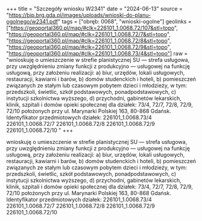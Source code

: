 +++
title = "Szczegóły wniosku W2341"
date = "2024-06-13"
source = "https://bip.brg.gda.pl/images/uploads/wnioski-do-planu-ogolnego/w2341.pdf"
tags = ["obręb: 0068", "wnioski-ogolne"]
geolinks = ["https://geoportal360.pl/map/#clk=226101_1.0068.72/107&stl=topo", "https://geoportal360.pl/map/#clk=226101_1.0068.72/7&stl=topo", "https://geoportal360.pl/map/#clk=226101_1.0068.72/8&stl=topo", "https://geoportal360.pl/map/#clk=226101_1.0068.72/9&stl=topo", "https://geoportal360.pl/map/#clk=226101_1.0068.73/4&stl=topo"]
raw = "wnioskuję o umieszczenie w strefie planistycznej SU — strefa usługowa, przy uwzględnieniu zmiany funkcji z produkcyjno — usługowej na funkcję usługową, przy założeniu realizacji: a) biur, urzędów, lokali usługowych, restauracji, kawiarni i barów, b) domów studenckich i hoteli, b) pomieszczeń związanych ze stałym lub czasowym pobytem dzieci i młodzieży, w tym: przedszkoli, świetlic, szkół podstawowych, ponadpodstawowych, c) instytucji szkolnictwa wyższego, d) przychodni, gabinetów lekarskich, klinik, szpitali i domów opieki społecznej dla działek: 73/4, 72/7, 72/8, 72/9, 72/10 położonych przy ul. Marynarki Polskiej 163, 80-868 Gdańsk. Identyfikator przedmiotowych działek: 226101_1.0068.73/4 226101_1.0068.72/7 226101_1.0068.72/8 226101_1.0068.72/9 226101_1.0068.72/10 "
+++

wnioskuję o umieszczenie w strefie planistycznej SU — strefa usługowa, przy uwzględnieniu
zmiany funkcji z produkcyjno — usługowej na funkcję usługową, przy założeniu realizacji:
a) biur, urzędów, lokali usługowych, restauracji, kawiarni i barów,
b) domów studenckich i hoteli,
b) pomieszczeń związanych ze stałym lub czasowym pobytem dzieci i młodzieży, w tym: przedszkoli, świetlic,
szkół podstawowych, ponadpodstawowych,
c) instytucji szkolnictwa wyższego,
d) przychodni, gabinetów lekarskich, klinik, szpitali i domów opieki społecznej
dla działek: 73/4, 72/7, 72/8, 72/9, 72/10 położonych przy ul. Marynarki Polskiej 163, 80-868 Gdańsk.
Identyfikator przedmiotowych działek:
226101_1.0068.73/4
226101_1.0068.72/7
226101_1.0068.72/8
226101_1.0068.72/9
226101_1.0068.72/10



